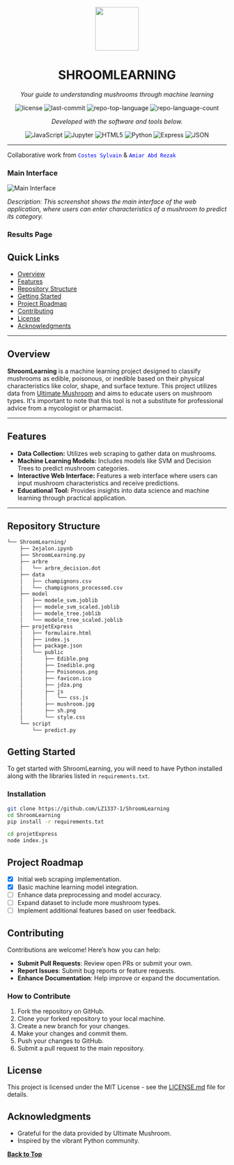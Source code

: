 <p align="center">
  <img src="https://cdn-icons-png.flaticon.com/512/6295/6295417.png" width="100" />
</p>
<p align="center">
    <h1 align="center">SHROOMLEARNING</h1>
</p>
<p align="center">
    <em>Your guide to understanding mushrooms through machine learning</em>
</p>
<p align="center">
	<img src="https://img.shields.io/github/license/LZ1337-1/ShroomLearning?style=flat&color=0080ff" alt="license">
	<img src="https://img.shields.io/github/last-commit/LZ1337-1/ShroomLearning?style=flat&logo=git&logoColor=white&color=0080ff" alt="last-commit">
	<img src="https://img.shields.io/github/languages/top/LZ1337-1/ShroomLearning?style=flat&color=0080ff" alt="repo-top-language">
	<img src="https://img.shields.io/github/languages/count/LZ1337-1/ShroomLearning?style=flat&color=0080ff" alt="repo-language-count">
<p>
<p align="center">
		<em>Developed with the software and tools below.</em>
</p>
<p align="center">
	<img src="https://img.shields.io/badge/JavaScript-F7DF1E.svg?style=flat&logo=JavaScript&logoColor=black" alt="JavaScript">
	<img src="https://img.shields.io/badge/Jupyter-F37626.svg?style=flat&logo=Jupyter&logoColor=white" alt="Jupyter">
	<img src="https://img.shields.io/badge/HTML5-E34F26.svg?style=flat&logo=HTML5&logoColor=white" alt="HTML5">
	<img src="https://img.shields.io/badge/Python-3776AB.svg?style=flat&logo=Python&logoColor=white" alt="Python">
	<img src="https://img.shields.io/badge/Express-000000.svg?style=flat&logo=Express&logoColor=white" alt="Express">
	<img src="https://img.shields.io/badge/JSON-000000.svg?style=flat&logo=JSON&logoColor=white" alt="JSON">
</p>
<hr>

<p>Collaborative work from <code style="color : blue">Costes Sylvain</code> & <code style="color: blue;">Amiar Abd Rezak</code></p>



### Main Interface

![Main Interface](image.png)

_Description: This screenshot shows the main interface of the web application, where users can enter characteristics of a mushroom to predict its category._

### Results Page

## Quick Links

- [Overview](#overview)
- [Features](#features)
- [Repository Structure](#repository-structure)
- [Getting Started](#getting-started)
- [Project Roadmap](#project-roadmap)
- [Contributing](#contributing)
- [License](#license)
- [Acknowledgments](#acknowledgments)

---

## Overview

**ShroomLearning** is a machine learning project designed to classify mushrooms as edible, poisonous, or inedible based on their physical characteristics like color, shape, and surface texture. This project utilizes data from [Ultimate Mushroom](https://ultimate-mushroom.com) and aims to educate users on mushroom types. It's important to note that this tool is not a substitute for professional advice from a mycologist or pharmacist.

---

## Features

- **Data Collection:** Utilizes web scraping to gather data on mushrooms.
- **Machine Learning Models:** Includes models like SVM and Decision Trees to predict mushroom categories.
- **Interactive Web Interface:** Features a web interface where users can input mushroom characteristics and receive predictions.
- **Educational Tool:** Provides insights into data science and machine learning through practical application.

---

##  Repository Structure

```sh
└── ShroomLearning/
    ├── 2ejalon.ipynb
    ├── ShroomLearning.py
    ├── arbre
    │   └── arbre_decision.dot
    ├── data
    │   ├── champignons.csv
    │   └── champignons_processed.csv
    ├── model
    │   ├── modele_svm.joblib
    │   ├── modele_svm_scaled.joblib
    │   ├── modele_tree.joblib
    │   └── modele_tree_scaled.joblib
    ├── projetExpress
    │   ├── formulaire.html
    │   ├── index.js
    │   ├── package.json
    │   └── public
    │       ├── Edible.png
    │       ├── Inedible.png
    │       ├── Poisonous.png
    │       ├── favicon.ico
    │       ├── jdza.png
    │       ├── js
    │       │   └── css.js
    │       ├── mushroom.jpg
    │       ├── sh.png
    │       └── style.css
    └── script
        └── predict.py
```
## Getting Started

To get started with ShroomLearning, you will need to have Python installed along with the libraries listed in `requirements.txt`.

### Installation

```sh
git clone https://github.com/LZ1337-1/ShroomLearning
cd ShroomLearning
pip install -r requirements.txt
```

```sh
cd projetExpress
node index.js
```

## Project Roadmap

- [X] Initial web scraping implementation.
- [X] Basic machine learning model integration.
- [ ] Enhance data preprocessing and model accuracy.
- [ ] Expand dataset to include more mushroom types.
- [ ] Implement additional features based on user feedback.

## Contributing

Contributions are welcome! Here’s how you can help:

- **Submit Pull Requests**: Review open PRs or submit your own.
- **Report Issues**: Submit bug reports or feature requests.
- **Enhance Documentation**: Help improve or expand the documentation.

### How to Contribute

1. Fork the repository on GitHub.
2. Clone your forked repository to your local machine.
3. Create a new branch for your changes.
4. Make your changes and commit them.
5. Push your changes to GitHub.
6. Submit a pull request to the main repository.

## License

This project is licensed under the MIT License - see the [LICENSE.md](LICENSE.md) file for details.

## Acknowledgments

- Grateful for the data provided by Ultimate Mushroom.
- Inspired by the vibrant Python community.

[**Back to Top**](#quick-links)
